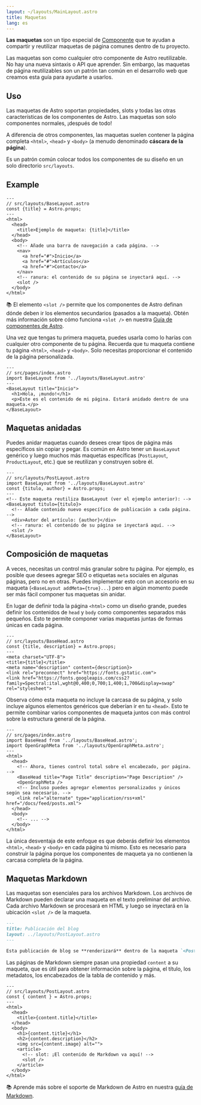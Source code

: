 ```yaml
---
layout: ~/layouts/MainLayout.astro
title: Maquetas
lang: es
---
```


**Las maquetas** son un tipo especial de [Componente](/es/core-concepts/astro-components) que te ayudan a compartir y reutilizar maquetas de página comunes dentro de tu proyecto.

Las maquetas son como cualquier otro componente de Astro reutilizable. No hay una nueva sintaxis o API que aprender. Sin embargo, las maquetas de página reutilizables son un patrón tan común en el desarrollo web que creamos esta guía para ayudarte a usarlos.

## Uso

Las maquetas de Astro soportan propiedades, slots y todas las otras características de los componentes de Astro. Las maquetas son solo componentes normales, ¡después de todo!

A diferencia de otros componentes, las maquetas suelen contener la página completa `<html>`, `<head>` y `<body>` (a menudo denominado **cáscara de la página**).

Es un patrón común colocar todos los componentes de su diseño en un solo directorio `src/layouts`.

## Example

```astro
---
// src/layouts/BaseLayout.astro
const {title} = Astro.props;
---
<html>
  <head>
    <title>Ejemplo de maqueta: {title}</title>
  </head>
  <body>
    <!-- Añade una barra de navegación a cada página. -->
    <nav>
      <a href="#">Inicio</a>
      <a href="#">Artículos</a>
      <a href="#">Contacto</a>
    </nav>
    <!-- ranura: el contenido de su página se inyectará aquí. -->
    <slot />
  </body>
</html>
```

📚 El elemento `<slot />` permite que los componentes de Astro definan dónde deben ir los elementos secundarios (pasados a la maqueta). Obtén más información sobre cómo funciona `<slot />` en nuestra [Guía de componentes de Astro](/es/core-concepts/astro-components).

Una vez que tengas tu primera maqueta, puedes usarla como lo harías con cualquier otro componente de tu página. Recuerda que tu maqueta contiene tu página `<html>`, `<head>` y `<body>`. Solo necesitas proporcionar el contenido de la página personalizada.

```astro
---
// src/pages/index.astro
import BaseLayout from '../layouts/BaseLayout.astro'
---
<BaseLayout title="Inicio">
  <h1>Hola, ¡mundo!</h1>
  <p>Este es el contenido de mi página. Estará anidado dentro de una maqueta.</p>
</BaseLayout>
```

## Maquetas anidadas

Puedes anidar maquetas cuando desees crear tipos de página más específicos sin copiar y pegar. Es común en Astro tener un `BaseLayout` genérico y luego muchos más maquetas específicas (`PostLayout`, `ProductLayout`, etc.) que se reutilizan y construyen sobre él.

```astro
---
// src/layouts/PostLayout.astro
import BaseLayout from '../layouts/BaseLayout.astro'
const {titulo, author} = Astro.props;
---
<!-- Este maqueta reutiliza BaseLayout (ver el ejemplo anterior): -->
<BaseLayout titulo={titulo}>
  <!-- Añade contenido nuevo específico de publicación a cada página. -->
  <div>Autor del artículo: {author}</div>
  <!-- ranura: el contenido de su página se inyectará aquí. -->
  <slot />
</BaseLayout>
```

## Composición de maquetas

A veces, necesitas un control más granular sobre tu página. Por ejemplo, es posible que desees agregar SEO o etiquetas `meta` sociales en algunas páginas, pero no en otras. Puedes implementar esto con un accesorio en su maqueta (`<BaseLayout addMeta={true}...`) pero en algún momento puede ser más fácil componer tus maquetas sin anidar.

En lugar de definir toda la página `<html>` como un diseño grande, puedes definir los contenidos de `head` y `body` como componentes separados más pequeños. Esto te permite componer varias maquetas juntas de formas únicas en cada página.

```astro
---
// src/layouts/BaseHead.astro
const {title, description} = Astro.props;
---
<meta charset="UTF-8">
<title>{title}</title>
<meta name="description" content={description}>
<link rel="preconnect" href="https://fonts.gstatic.com">
<link href="https://fonts.googleapis.com/css2?family=Spectral:ital,wght@0,400;0,700;1,400;1,700&display=swap" rel="stylesheet">
```

Observa cómo esta maqueta no incluye la carcasa de su página, y solo incluye algunos elementos genéricos que deberían ir en tu `<head>`. Esto te permite combinar varios componentes de maqueta juntos con más control sobre la estructura general de la página.

```astro
---
// src/pages/index.astro
import BaseHead from '../layouts/BaseHead.astro';
import OpenGraphMeta from '../layouts/OpenGraphMeta.astro';
---
<html>
  <head>
    <!-- Ahora, tienes control total sobre el encabezado, por página. -->
    <BaseHead title="Page Title" description="Page Description" />
    <OpenGraphMeta />
    <!-- Incluso puedes agregar elementos personalizados y únicos según sea necesario. -->
    <link rel="alternate" type="application/rss+xml" href="/docs/feed/posts.xml">
  </head>
  <body>
    <!-- ... -->
  </body>
</html>
```

La única desventaja de este enfoque es que deberás definir los elementos `<html>`, `<head>` y `<body>` en cada página tú mismo. Esto es necesario para construir la página porque los componentes de maqueta ya no contienen la carcasa completa de la página.

## Maquetas Markdown

Las maquetas son esenciales para los archivos Markdown. Los archivos de Markdown pueden declarar una maqueta en el texto preliminar del archivo. Cada archivo Markdown se procesará en HTML y luego se inyectará en la ubicación `<slot />` de la maqueta.

```markdown
---
title: Publicación del blog
layout: ../layouts/PostLayout.astro
---

Esta publicación de blog se **renderizará** dentro de la maqueta `<PostLayout />`.
```

Las páginas de Markdown siempre pasan una propiedad `content` a su maqueta, que es útil para obtener información sobre la página, el título, los metadatos, los encabezados de la tabla de contenido y más.

```astro
---
// src/layouts/PostLayout.astro
const { content } = Astro.props;
---
<html>
  <head>
    <title>{content.title}</title>
  </head>
  <body>
    <h1>{content.title}</h1>
    <h2>{content.description}</h2>
    <img src={content.image} alt="">
    <article>
      <!-- slot: ¡El contenido de Markdown va aquí! -->
      <slot />
    </article>
  </body>
</html>
```

📚 Aprende más sobre el soporte de Markdown de Astro en nuestra [guía de Markdown](/es/guides/markdown-content).
